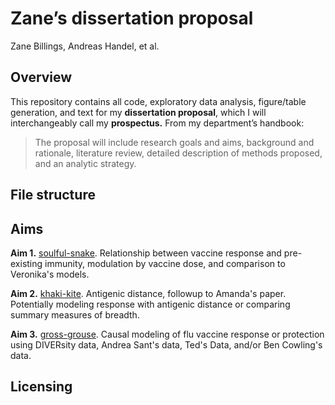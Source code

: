 
<!-- This document is generated by README.qmd. Edit that instead. -->

# Zane’s dissertation proposal

Zane Billings, Andreas Handel, et al.

## Overview

This repository contains all code, exploratory data analysis,
figure/table generation, and text for my **dissertation proposal**,
which I will interchangeably call my **prospectus.** From my
department’s handbook:

> The proposal will include research goals and aims, background and
> rationale, literature review, detailed description of methods
> proposed, and an analytic strategy.

## File structure

## Aims

**Aim 1.** [soulful-snake](https://github.com/wzbillings/soulful-snake). Relationship between vaccine response and pre-existing immunity, modulation by vaccine dose, and comparison to Veronika's models.

**Aim 2.** [khaki-kite](https://github.com/wzbillings/khaki-kite). Antigenic distance, followup to Amanda's paper. Potentially modeling response with antigenic distance or comparing summary measures of breadth. 

**Aim 3.** [gross-grouse](https://github.com/wzbillings/gross-grouse). Causal modeling of flu vaccine response or protection using DIVERsity data, Andrea Sant's data, Ted's Data, and/or Ben Cowling's data.

## Licensing

<!-- End of file -->
